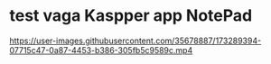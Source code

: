 # test vaga Kaspper app NotePad

https://user-images.githubusercontent.com/35678887/173289394-07715c47-0a87-4453-b386-305fb5c9589c.mp4
